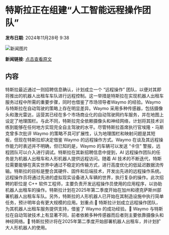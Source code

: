 # 特斯拉正在组建“人工智能远程操作团队”

**发布日期**: 2024年11月28号 9:38

![新闻图片](https://pic.chinaz.com/picmap/202211301630522307_5.jpg)

**新闻链接**: [点击查看原文](https://www.aibase.com/zh/news/13543)

## 内容

特斯拉最近通过一则招聘信息确认，计划成立一个 “远程操作” 团队，以便对其即将推出的机器人出租车车队进行远程控制。这一举措是特斯拉在实现机器人出租车服务过程中所需的重要步骤，同时也借鉴了市场领导者Waymo 的经验。Waymo 与特斯拉在自动驾驶的策略上存在明显差异。Waymo 采用多种传感器，包括摄像头和激光雷达，运营其已经在多个市场商业化的自动驾驶网约车服务，并在地图上设定了地理围栏。与此不同，特斯拉完全依赖摄像头和神经网络，计划将其技术训练到能够在任何地方实现完全自主驾驶的水平。尽管特斯拉首席执行官埃隆・马斯克曾多次批评 Waymo 的策略不具可扩展性，认为地理围栏和映射问题是其短板，但现在特斯拉却决定借鉴 Waymo 的远程操作方式。Waymo 在谈及其远程操作能力时表述并不明确，但已知的是，Waymo 的车辆可以发送 “卡住” 警报，远程团队可以介入进行调试。特斯拉在其新招聘信息中提到，AI 远程操作团队的任务是为机器人出租车和人形机器人提供远程访问。随着 AI 技术的不断迭代，特斯拉需要能够在真实世界中通过不稳定的传输方式，进行高度优化的低延迟数据流传输。特斯拉的目标是整合其硬件、固件和后端技术，开发出先进的远程操作系统。远程操作员将通过先进的虚拟现实设备进入车辆的世界，执行复杂的操作。此次招聘的职位是 C++ 软件工程师，主要负责开发远程操作员使用的应用程序，以协助机器人出租车的操作。特斯拉计划在2025年第二季度开始在加州和德克萨斯州部署机器人出租车车队。另外，特斯拉的人形机器人已开始在其制造设施中执行简单任务，预计明年会有更大规模的应用。划重点:🚖 特斯拉计划成立远程操作团队，为其机器人出租车服务提供支持，借鉴了 Waymo 的成功经验。🤖 Waymo 与特斯拉在自动驾驶技术上有显著不同，前者依赖多种传感器而后者则主要依靠摄像头和神经网络。📅 特斯拉预计将在2025年第二季度开始部署机器人出租车，并计划扩大人形机器人的使用。
